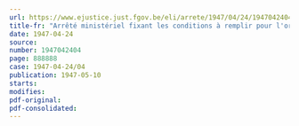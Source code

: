 ```yaml
---
url: https://www.ejustice.just.fgov.be/eli/arrete/1947/04/24/1947042404/justel
title-fr: "Arrêté ministériel fixant les conditions à remplir pour l'organisation de fêtes ou meetings aériens"
date: 1947-04-24
source:
number: 1947042404
page: 888888
case: 1947-04-24/04
publication: 1947-05-10
starts:
modifies:
pdf-original:
pdf-consolidated:
---
```



